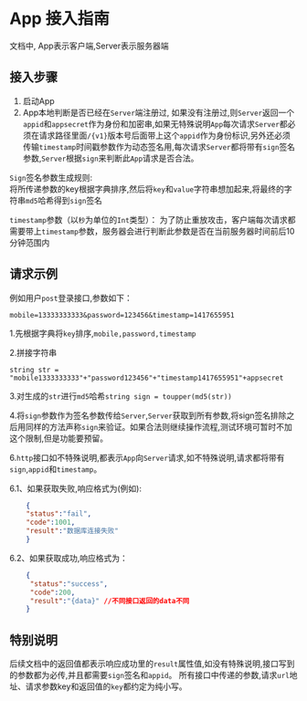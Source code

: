 App 接入指南
================

文档中, App表示客户端,Server表示服务器端

接入步骤
----------------
1. 启动App  
2. App本地判断是否已经在`Server`端注册过, 如果没有注册过,则`Server`返回一个`appid`和`appsecret`作为身份和加密串,如果无特殊说明`App`每次请求`Server`都必须在请求路径里面`/{v1}`版本号后面带上这个`appid`作为身份标识,另外还必须传输`timestamp`时间戳参数作为动态签名用,每次请求`Server`都将带有`sign`签名参数,`Server`根据`sign`来判断此`App`请求是否合法。

`Sign`签名参数生成规则:  
将所传递参数的key根据字典排序,然后将`key`和`value`字符串想加起来,将最终的字符串`md5`哈希得到`sign`签名  

`timestamp`参数（以`秒`为单位的`Int`类型）：
为了防止重放攻击，客户端每次请求都需要带上`timestamp`参数，服务器会进行判断此参数是否在当前服务器时间前后10分钟范围内

请求示例
----------------

例如用户`post`登录接口,参数如下：

    mobile=13333333333&password=123456&timestamp=1417655951

1.先根据字典将`key`排序,`mobile,password,timestamp`

2.拼接字符串

    string str =
    "mobile1333333333"+"password123456"+"timestamp1417655951"+appsecret

3.对生成的`str`进行`md5`哈希`string sign = toupper(md5(str))`

4.将`sign`参数作为签名参数传给`Server`,`Server`获取到所有参数,将sign签名排除之后用同样的方法声称`sign`来验证。如果合法则继续操作流程,测试环境可暂时不加这个限制,但是功能要预留。

6.`http`接口如不特殊说明,都表示`App`向`Server`请求,如不特殊说明,请求都将带有`sign`,`appid`和`timestamp`。

6.1、如果获取失败,响应格式为(例如):
```json
    {
    "status":"fail",
    "code":1001,
    "result":"数据库连接失败"
    }
```

6.2、如果获取成功,响应格式为：
```json
    {
     "status":"success",
     "code":200,
     "result":"{data}" //不同接口返回的data不同
    }
```

特别说明
----------------

后续文档中的返回值都表示响应成功里的`result`属性值,如没有特殊说明,接口写到的参数都为必传,并且都需要`sign`签名和`appid`。
所有接口中传递的参数,请求`url`地址、请求参数key和返回值的`key`都约定为纯小写。
